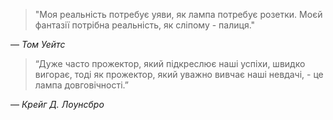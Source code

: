 > "Моя реальність потребує уяви, як лампа потребує розетки. Моєй фантазії потрібна реальність, як сліпому - палиця."

― _Том Уейтс_

> “Дуже часто прожектор, який підкреслює наші успіхи, швидко вигорає, тоді як прожектор, який уважно вивчає наші невдачі, - це лампа довговічності.”

― _Крейг Д. Лоунсбро_
